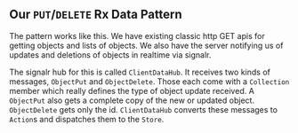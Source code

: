## Our `PUT`/`DELETE` Rx Data Pattern

The pattern works like this. We have existing classic http GET apis for getting objects and
lists of objects. We also have the server notifying us of updates and deletions of objects
in realtime via signalr. 

The signalr hub for this is called `ClientDataHub`. It receives two kinds of messages, `ObjectPut` 
and `ObjectDelete`. Those each come with a `Collection` member which really defines the 
type of object update received. A `ObjectPut` also gets a complete copy of the new or updated
object. `ObjectDelete` gets only the id. `ClientDataHub` converts these messages to `Action`s
and dispatches them to the `Store`.
